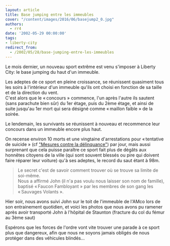 ```yaml
---
layout: article
title: Base jumping entre les immeubles
cover: "/content/images/2016/06/basejump2_0.jpg"
authors:
  - rr4
date: '2002-05-29 00:00:00'
tags:
- liberty-city
redirect_from:
  - /2002/05/28/base-jumping-entre-les-immeubles
---
```


Le mois dernier, un nouveau sport extrême est venu s'imposer à Liberty City: le base jumping du haut d'un immeuble.

Les adeptes de ce sport en pleine croissance, se réunissent quasiment tous les soirs à l'intérieur d'un immeuble qu'ils ont choisi en fonction de sa taille et de la direction du vent.  
C'est alors que le « concours » commence, l'un après l'autre ils sautent (sans parachute bien sûr) du 1er étage, puis du 2ème étage, et ainsi de suite jusqu'au 1er mort qui sera désigné comme « maillon faible » de la soirée.

Le lendemain, les survivants se réunissent à nouveau et recommence leur concours dans un immeuble encore plus haut.

On recense environ 10 morts et une vingtaine d'arrestations pour « tentative de suicide » (cf ["Mesures contre la délinquance"](http://www.liberty-tree.net/enfin-des-mesures-efficaces-contre-la-d%C3%A9linquance)) par jour, mais aussi surprenant que cela puisse paraître ce sport fait plus de dégâts aux honnêtes citoyens de la ville (qui sont souvent blessés ou pire qui doivent faire réparer leur voiture) qu'à ses adeptes, le record du saut étant à 98m.

> Le secret c'est de savoir comment trouver où se trouve sa limite de soi-même.  
> Nous a affirmé John (il n'a pas voulu nous laisser son nom de famille), baptisé « Faucon Fambloyant » par les membres de son gang les « Sauvages Volants ».

Hier soir, nous avons suivi John sur le toit de l'immeuble de l'AMco lors de son entrainement quotidien, et voici les photos que nous avons pu ramener après avoir transporté John à l'hôpital de Staunton (fracture du col du fémur au 3ème saut)

Espérons que les forces de l'ordre vont vite trouver une parade à ce sport plus que dangereux, afin que nous ne soyons jamais obligés de nous protéger dans des véhicules blindés...